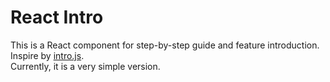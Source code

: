 React Intro
===========

This is a React component for step-by-step guide and feature introduction.   
Inspire by [intro.js](http://introjs.com/).   
Currently, it is a very simple version.
